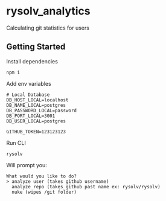 # rysolv_analytics

Calculating git statistics for users

## Getting Started

Install dependencies

```
npm i
```

Add env variables

```
# Local Database
DB_HOST_LOCAL=localhost
DB_NAME_LOCAL=postgres
DB_PASSWORD_LOCAL=password
DB_PORT_LOCAL=3001
DB_USER_LOCAL=postgres

GITHUB_TOKEN=123123123
```

Run CLI

```
rysolv
```

Will prompt you:

```
What would you like to do?
> analyze user (takes github username)
  analyze repo (takes github past name ex: rysolv/rysolv)
  nuke (wipes /git folder)
```
